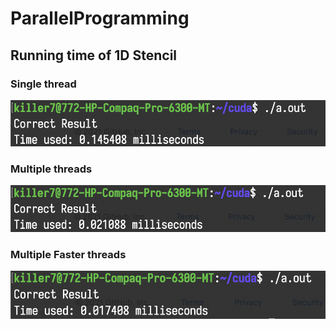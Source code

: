 # ParallelProgramming

## Running time of 1D Stencil

### Single thread
![SingleThread](1D_StencilResult/single.png)

### Multiple threads
![MultipleThreads](1D_StencilResult/multiple.png)

### Multiple Faster threads
![MultipleFasterThreads](1D_StencilResult/faster.png)
